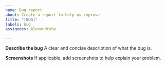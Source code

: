 ```yaml
---
name: Bug report
about: Create a report to help us improve
title: "[BUG]"
labels: bug
assignees: Alexandrshy

---
```


**Describe the bug**
A clear and concise description of what the bug is.

**Screenshots**
If applicable, add screenshots to help explain your problem.

